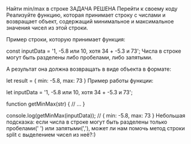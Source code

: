 Найти min/max в строке
ЗАДАЧА РЕШЕНА
Перейти к своему коду
Реализуйте функцию, которая принимает строку с числами и возвращает объект, содержащий 
минимальное и максимальное 
значения чисел из этой строки.

Пример строки, которую принимает функция:

const inputData = '1, -5.8 или 10, хотя 34 + -5.3 и 73';
Числа в строке могут быть разделены либо пробелами, либо запятыми.

А результат она должна возвращать в виде объекта в формате:

let result = {
    min: -5.8,
    max: 73
}
Пример работы функции:

let inputData = '1, -5.8 или 10, хотя 34 + -5.3 и 73';

function getMinMax(str) {
  // ...
}

console.log(getMinMax(inputData)); // { min: -5.8, max: 73  }
Небольшая подсказка: если числа в строке могут быть разделены только пробелами(' ') 
или запятыми(','), может ли нам помочь метод строки split c выделением чисел из неё?:)

